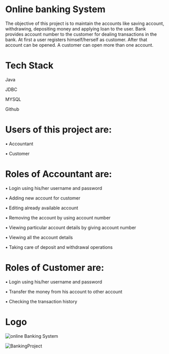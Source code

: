 # Online banking System
The objective of this project is to maintain the accounts like saving account, withdrawing, depositing money and applying loan to the user. Bank provides account number to the customer for dealing transactions in the bank. At first a user registers himself/herself as customer. After that account can be opened. A customer can open more than one account.


# Tech Stack

Java

JDBC

MYSQL

Github


# Users of this project are:

• Accountant

• Customer

# Roles of Accountant are:

• Login using his/her username and password

• Adding new account for customer

• Editing already available account

• Removing the account by using account number

• Viewing particular account details by giving account number

• Viewing all the account details

• Taking care of deposit and withdrawal operations

# Roles of Customer are:

• Login using his/her username and password

• Transfer the money from his account to other account

• Checking the transaction history

# Logo
![online Banking System](https://user-images.githubusercontent.com/105916425/213883573-ffbbe899-8fb7-415a-9528-29dcd534223e.png)



![BankingProject](https://user-images.githubusercontent.com/105916425/213883381-86225413-50b5-4b06-a6e1-87f2417fffd5.png)

